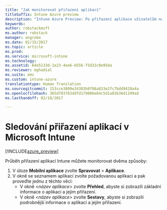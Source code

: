 ```yaml
---
title: "Jak monitorovat přiřazení aplikací"
titleSuffix: Intune Azure preview
description: "Intune Azure Preview: Po přiřazení aplikace uživatelům nebo zařízením můžete použít tyto informace, které vám usnadní monitorování jejího stavu."
keywords: 
author: robstackmsft
ms.author: robstack
manager: angrobe
ms.date: 02/15/2017
ms.topic: article
ms.prod: 
ms.service: microsoft-intune
ms.technology: 
ms.assetid: 64e5133d-1e23-4ee6-b556-f5d32c0e95da
ms.reviewer: mghadial
ms.suite: ems
ms.custom: intune-azure
translationtype: Human Translation
ms.sourcegitcommit: 153cce3809e24303b8f88a833e2fc7bdd9428a4a
ms.openlocfilehash: 365d703783ddfd179086e64c5d1a83b36d1199ad
ms.lasthandoff: 02/18/2017

---
```


# <a name="how-to-monitor-app-assignments-with-microsoft-intune"></a>Sledování přiřazení aplikací v Microsoft Intune

[!INCLUDE[azure_preview](../includes/azure_preview.md)]

Průběh přiřazení aplikací Intune můžete monitorovat dvěma způsoby:

1. V úloze **Mobilní aplikace** zvolte **Spravovat** > **Aplikace**.
2. V okně se seznamem aplikací zvolte požadovanou aplikaci a pak proveďte jednu z těchto věcí:
    - V okně <*název aplikace*> zvolte **Přehled**, abyste si zobrazili základní informace o aplikaci a jejím přiřazení.
    - V okně <*název aplikace*> zvolte **Sestavy**, abyste si zobrazili podrobnější informace o aplikaci a jejím přiřazení.

